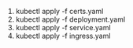 1) kubectl apply -f certs.yaml
2) kubectl apply -f deployment.yaml
3) kubectl apply -f service.yaml
4) kubectl apply -f ingress.yaml